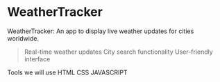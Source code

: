 # WeatherTracker
WeatherTracker: An app to display live weather updates for cities worldwide.

> Real-time weather updates
> City search functionality
> User-friendly interface

Tools we will use
HTML
CSS
JAVASCRIPT